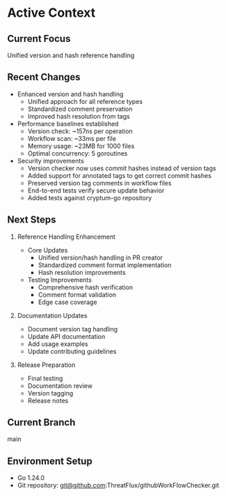 # Active Context

## Current Focus
Unified version and hash reference handling

## Recent Changes
- Enhanced version and hash handling
  * Unified approach for all reference types
  * Standardized comment preservation
  * Improved hash resolution from tags
- Performance baselines established
  * Version check: ~157ns per operation
  * Workflow scan: ~33ms per file
  * Memory usage: ~23MB for 1000 files
  * Optimal concurrency: 5 goroutines
- Security improvements
  * Version checker now uses commit hashes instead of version tags
  * Added support for annotated tags to get correct commit hashes
  * Preserved version tag comments in workflow files
  * End-to-end tests verify secure update behavior
  * Added tests against cryptum-go repository

## Next Steps
1. Reference Handling Enhancement
   - Core Updates
     * Unified version/hash handling in PR creator
     * Standardized comment format implementation
     * Hash resolution improvements
   - Testing Improvements
     * Comprehensive hash verification
     * Comment format validation
     * Edge case coverage

2. Documentation Updates
   - Document version tag handling
   - Update API documentation
   - Add usage examples
   - Update contributing guidelines

3. Release Preparation
   - Final testing
   - Documentation review
   - Version tagging
   - Release notes

## Current Branch
main

## Environment Setup
- Go 1.24.0
- Git repository: git@github.com:ThreatFlux/githubWorkFlowChecker.git
